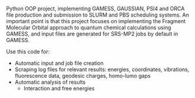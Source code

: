 Python OOP project, implementing GAMESS, GAUSSIAN, PSI4 and ORCA file production and
submission to SLURM and PBS scheduling systems. An important point is that
this project focuses on implementing the Fragment Molecular Orbital approach to
quantum chemical calculations using GAMESS, and input files are generated for
SRS-MP2 jobs by default in GAMESS.

Use this code for:

- Automatic input and job file creation
- Scraping log files for relevant results: energies, coordinates, vibrations,
  fluorescence data, geodesic charges, homo-lumo gaps
- Automatic analysis of results
  - Interaction and free energies
